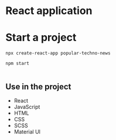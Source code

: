 # React application

# Start a project

```
npx create-react-app popular-techno-news

```

```
npm start


```

## Use in the project

- React
- JavaScript
- HTML
- CSS
- SCSS
- Material UI
